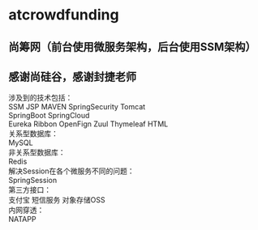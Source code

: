 # atcrowdfunding
尚筹网（前台使用微服务架构，后台使用SSM架构）
--
感谢尚硅谷，感谢封捷老师
--
涉及到的技术包括：<br/>
SSM JSP MAVEN SpringSecurity Tomcat<br/>
SpringBoot SpringCloud<br/>
Eureka Ribbon OpenFign Zuul Thymeleaf HTML<br/>
关系型数据库：<br/>
MySQL<br/>
非关系型数据库：<br/>
Redis<br/>
解决Session在各个微服务不同的问题：<br/>
SpringSession<br/>
第三方接口：<br/>
支付宝 短信服务 对象存储OSS<br/>
内网穿透：<br/>
NATAPP<br/>
